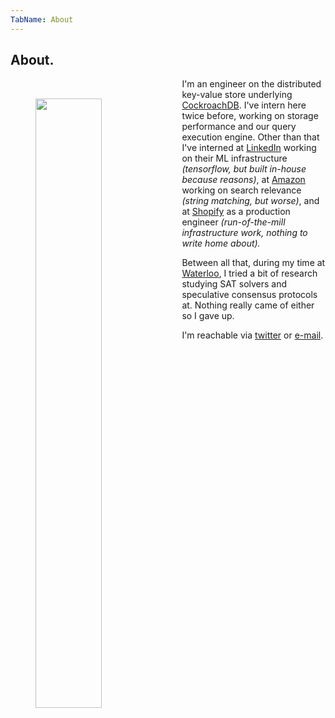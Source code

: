 ```yaml
---
TabName: About
---
```


## About.

<figure><img src="/img/face.jpg" style="float: left; width: 50%; margin-right: 1.4rem; margin-top: 2rem;"/></figure>

I'm an engineer on the distributed key-value store underlying
[CockroachDB](https://github.com/cockroachdb/cockroach). I've intern here twice
before, working on storage performance and our query execution engine. Other
than that I've interned at [LinkedIn](https://linkedin.com) working on their ML
infrastructure _(tensorflow, but built in-house because reasons)_, at
[Amazon](https://amazon.com) working on search relevance _(string matching, but
worse)_, and at [Shopify](https://shopify.com) as a production engineer
_(run-of-the-mill infrastructure work, nothing to write home about)._

Between all that, during my time at [Waterloo](https://uwaterloo.ca), I tried a
bit of research studying SAT solvers and speculative consensus protocols at.
Nothing really came of either so I gave up.

I'm reachable via [twitter](https://twitter.com/irfansharifm) or
[e-mail](mailto:irfan@irfansharif.io).
